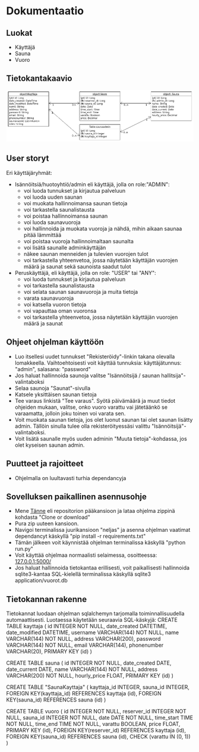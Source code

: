 # Dokumentaatio

## Luokat
* Käyttäjä
* Sauna
* Vuoro


## Tietokantakaavio
![tietokantakaavio](tietokantakaavio.png)


## User storyt

Eri käyttäjäryhmät:
* Isännöitsiä/huotoyhtiö/admin eli käyttäjä, jolla on role:"ADMIN":
	* voi luoda tunnukset ja kirjautua palveluun
	* voi luoda uuden saunan 
	* voi muokata hallinnoimansa saunan tietoja
	* voi tarkastella saunalistausta 
	* voi poistaa hallinnoimansa saunan
	* voi luoda saunavuoroja
	* voi hallinnoida ja muokata vuoroja ja nähdä, mihin aikaan saunaa pitää lämmittää
	* voi poistaa vuoroja hallinnoimaltaan saunalta
	* voi lisätä saunalle adminkäyttäjän 
	* näkee saunan menneiden ja tulevien vuorojen tulot
	* voi tarkastella yhteenvetoa, jossa näytetään käyttäjän vuorojen määrä ja saunat sekä saunoista saadut tulot
* Peruskäyttäjä, eli käyttäjä, jolla on role: "USER" tai "ANY":
	* voi luoda tunnukset ja kirjautua palveluun
	* voi tarkastella saunalistausta
	* voi selata saunan saunavuoroja ja muita tietoja
	* varata saunavuoroja
	* voi katsella vuoron tietoja
	* voi vapauttaa oman vuoronsa
	* voi tarkastella yhteenvetoa, jossa näytetään käyttäjän vuorojen määrä ja saunat


## Ohjeet ohjelman käyttöön

* Luo itsellesi uudet tunnukset "Rekisteröidy"-linkin takana olevalla lomakkeella. Vaihtoehtoisesti voit käyttää tunnuksia: käyttäjätunnus: "admin", salasana: "password"
* Jos haluat hallinnoida saunoja valitse "Isännöitsijä / saunan hallitsija"-valintaboksi 
* Selaa saunoja "Saunat"-sivulla
* Katsele yksittäisen saunan tietoja
* Tee varaus linkistä "Tee varaus". Syötä päivämäärä ja muut tiedot ohjeiden mukaan, valitse, onko vuoro varattu vai jätetäänkö se varaamatta, jolloin joku toinen voi varata sen.
* Voit muokata saunan tietoja, jos olet luonut saunan tai olet saunan lisätty admin. Tällöin sinulla tulee olla rekisteröityessäsi valittu "Isännöitsijä"-valintaboksi.
* Voit lisätä saunalle myös uuden adminin "Muuta tietoja"-kohdassa, jos olet kyseisen saunan admin.


## Puutteet ja rajoitteet

* Ohjelmalla on luultavasti turhia dependancyja

## Sovelluksen paikallinen asennusohje
* Mene [Tänne](https://github.com/vipy123/sauna) eli repositorion pääkansioon ja lataa ohjelma zippinä kohdasta "Clone or download"
* Pura zip uuteen kansioon.
* Navigoi terminalissa juurikansioon "neljas" ja asenna ohjelman vaatimat dependancyt käskyllä "pip install -r requirements.txt"
* Tämän jälkeen voit käynnistää ohjelman terminalissa käskyllä "python run.py"
* Voit käyttää ohjelmaa normaalisti selaimessa, osoitteessa: [127.0.0.1:5000/](127.0.0.1:5000/)
* Jos haluat hallinnoida tietokantaa erillisesti, voit paikallisesti hallinnoida sqlite3-kantaa SQL-kielellä terminalissa käskyllä sqlite3 application/vuorot.db


## Tietokannan rakenne
Tietokannat luodaan ohjelman sqlalchemyn tarjomalla toiminnallisuudella automaattisesti. Luotaessa käytetään seuraavia SQL-käskyjä:
CREATE TABLE kayttaja (
	id INTEGER NOT NULL, 
	date_created DATETIME, 
	date_modified DATETIME, 
	username VARCHAR(144) NOT NULL, 
	name VARCHAR(144) NOT NULL, 
	address VARCHAR(200), 
	password VARCHAR(144) NOT NULL, 
	email VARCHAR(144), 
	phonenumber VARCHAR(20), 
	PRIMARY KEY (id)
)

CREATE TABLE sauna (
	id INTEGER NOT NULL, 
	date_created DATE, 
	date_current DATE, 
	name VARCHAR(144) NOT NULL, 
	address VARCHAR(200) NOT NULL, 
	hourly_price FLOAT, 
	PRIMARY KEY (id)
)

CREATE TABLE "SaunaKayttaja" (
	kayttaja_id INTEGER, 
	sauna_id INTEGER, 
	FOREIGN KEY(kayttaja_id) REFERENCES kayttaja (id), 
	FOREIGN KEY(sauna_id) REFERENCES sauna (id)
)

CREATE TABLE vuoro (
	id INTEGER NOT NULL, 
	reserver_id INTEGER NOT NULL, 
	sauna_id INTEGER NOT NULL, 
	date DATE NOT NULL, 
	time_start TIME NOT NULL, 
	time_end TIME NOT NULL, 
	varattu BOOLEAN, 
	price FLOAT, 
	PRIMARY KEY (id), 
	FOREIGN KEY(reserver_id) REFERENCES kayttaja (id), 
	FOREIGN KEY(sauna_id) REFERENCES sauna (id), 
	CHECK (varattu IN (0, 1))
)





